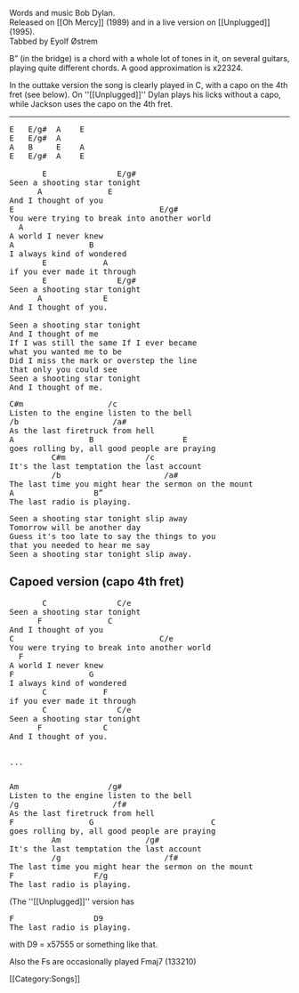 Words and music Bob Dylan.<br>
Released on [[Oh Mercy]] (1989) and in a live version on [[Unplugged]] (1995).<br>
Tabbed by Eyolf Østrem

B” (in the bridge) is a chord with a whole lot of tones in it, on
several guitars, playing quite different chords. A good approximation
is x22324.

In the outtake version the song is clearly played in C, with a capo on
the 4th fret (see below). On ''[[Unplugged]]'' Dylan plays his licks
without a capo, while Jackson uses the capo on the 4th fret.

----
<pre class="verse">
E   E/g#  A    E
E   E/g#  A
A   B     E    A
E   E/g#  A    E

       E               E/g#
Seen a shooting star tonight
      A              E
And I thought of you
E                               E/g#
You were trying to break into another world
  A
A world I never knew
A                B
I always kind of wondered
       E            A
if you ever made it through
       E               E/g#
Seen a shooting star tonight
      A             E
And I thought of you.

Seen a shooting star tonight
And I thought of me
If I was still the same If I ever became
what you wanted me to be
Did I miss the mark or overstep the line
that only you could see
Seen a shooting star tonight
And I thought of me.
</pre>

<pre class="bridge">
C#m                  /c
Listen to the engine listen to the bell
/b                    /a#
As the last firetruck from hell
A                B                   E
goes rolling by, all good people are praying
         C#m                 /c
It's the last temptation the last account
         /b                      /a#
The last time you might hear the sermon on the mount
A                 B”
The last radio is playing.
</pre>

<pre class="verse">
Seen a shooting star tonight slip away
Tomorrow will be another day
Guess it's too late to say the things to you
that you needed to hear me say
Seen a shooting star tonight slip away.
</pre>

<h2 class="songversion">Capoed version (capo 4th fret)</h2>
<pre class="verse">
       C               C/e
Seen a shooting star tonight
      F              C
And I thought of you
C                               C/e
You were trying to break into another world
  F
A world I never knew
F                G
I always kind of wondered
       C            F
if you ever made it through
       C               C/e
Seen a shooting star tonight
      F             C
And I thought of you.

...
</pre>

<pre class="bridge">
Am                   /g#
Listen to the engine listen to the bell
/g                    /f#
As the last firetruck from hell
F                G                         C
goes rolling by, all good people are praying
         Am                  /g#
It's the last temptation the last account
         /g                      /f#
The last time you might hear the sermon on the mount
F                 F/g
The last radio is playing.
</pre>

(The ''[[Unplugged]]'' version has

<pre class="bridge">
F                 D9
The last radio is playing.
</pre>

with D9 = x57555 or something like that.

Also the Fs are occasionally played Fmaj7 (133210)

[[Category:Songs]]